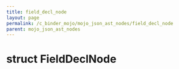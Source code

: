 ```yaml
---
title: field_decl_node
layout: page
permalink: /c_binder_mojo/mojo_json_ast_nodes/field_decl_node
parent: mojo_json_ast_nodes
---
```


# struct FieldDeclNode

